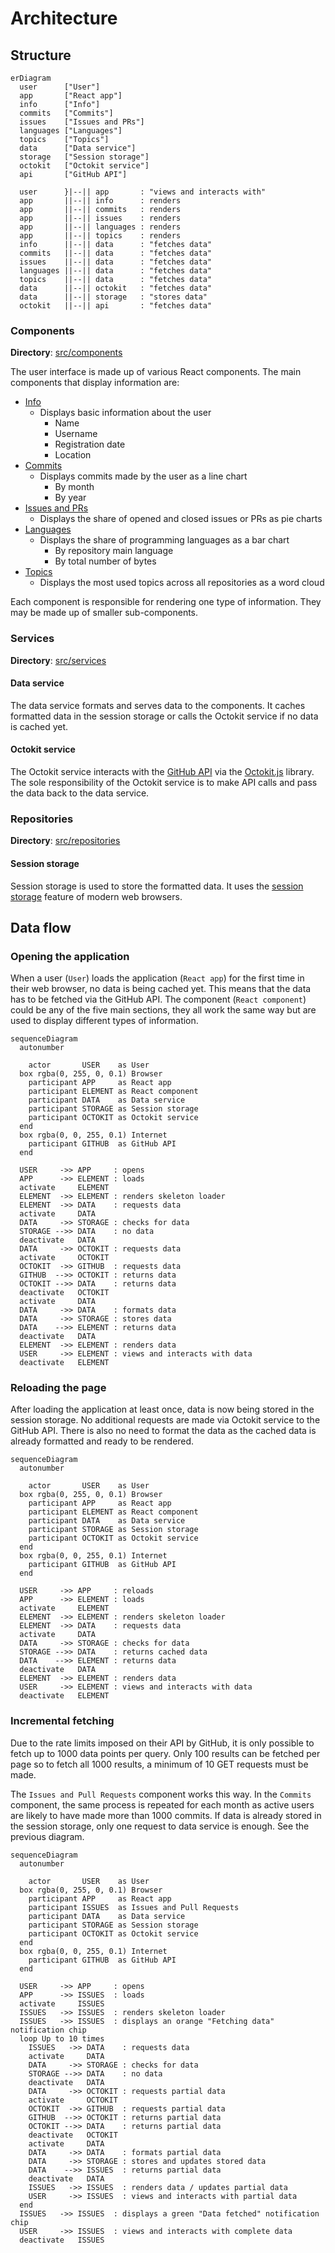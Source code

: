 # Architecture

## Structure

```mermaid
erDiagram
  user      ["User"]
  app       ["React app"]
  info      ["Info"]
  commits   ["Commits"]
  issues    ["Issues and PRs"]
  languages ["Languages"]
  topics    ["Topics"]
  data      ["Data service"]
  storage   ["Session storage"]
  octokit   ["Octokit service"]
  api       ["GitHub API"]

  user      }|--|| app       : "views and interacts with"
  app       ||--|| info      : renders
  app       ||--|| commits   : renders
  app       ||--|| issues    : renders
  app       ||--|| languages : renders
  app       ||--|| topics    : renders
  info      ||--|| data      : "fetches data"
  commits   ||--|| data      : "fetches data"
  issues    ||--|| data      : "fetches data"
  languages ||--|| data      : "fetches data"
  topics    ||--|| data      : "fetches data"
  data      ||--|| octokit   : "fetches data"
  data      ||--|| storage   : "stores data"
  octokit   ||--|| api       : "fetches data"
```

### Components

**Directory**: [src/components](../src/components/)

The user interface is made up of various React components. The main components that display information are:

- [Info](../src/components/Info/)
  - Displays basic information about the user
    - Name
    - Username
    - Registration date
    - Location
- [Commits](../src/components/Commits/)
  - Displays commits made by the user as a line chart
    - By month
    - By year
- [Issues and PRs](../src/components/IssuesAndPullRequests/)
  - Displays the share of opened and closed issues or PRs as pie charts
- [Languages](../src/components/Languages/)
  - Displays the share of programming languages as a bar chart
    - By repository main language
    - By total number of bytes
- [Topics](../src/components/Topics/)
  - Displays the most used topics across all repositories as a word cloud

Each component is responsible for rendering one type of information. They may be made up of smaller sub-components.

### Services

**Directory**: [src/services](../src/services/)

#### Data service

The data service formats and serves data to the components. It caches formatted data in the session storage or calls the Octokit service if no data is cached yet.

#### Octokit service

The Octokit service interacts with the [GitHub API](https://docs.github.com/en/rest) via the [Octokit.js](https://github.com/octokit/octokit.js) library. The sole responsibility of the Octokit service is to make API calls and pass the data back to the data service.

### Repositories

**Directory**: [src/repositories](../src/repositories/)

#### Session storage

Session storage is used to store the formatted data. It uses the [session storage](https://developer.mozilla.org/en-US/docs/Web/API/Window/sessionStorage) feature of modern web browsers.

## Data flow

### Opening the application

When a user (`User`) loads the application (`React app`) for the first time in their web browser, no data is being cached yet. This means that the data has to be fetched via the GitHub API. The component (`React component`) could be any of the five main sections, they all work the same way but are used to display different types of information.

```mermaid
sequenceDiagram
  autonumber

    actor       USER    as User
  box rgba(0, 255, 0, 0.1) Browser
    participant APP     as React app
    participant ELEMENT as React component
    participant DATA    as Data service
    participant STORAGE as Session storage
    participant OCTOKIT as Octokit service
  end
  box rgba(0, 0, 255, 0.1) Internet
    participant GITHUB  as GitHub API
  end

  USER     ->> APP     : opens
  APP      ->> ELEMENT : loads
  activate     ELEMENT
  ELEMENT  ->> ELEMENT : renders skeleton loader
  ELEMENT  ->> DATA    : requests data
  activate     DATA
  DATA     ->> STORAGE : checks for data
  STORAGE -->> DATA    : no data
  deactivate   DATA
  DATA     ->> OCTOKIT : requests data
  activate     OCTOKIT
  OCTOKIT  ->> GITHUB  : requests data
  GITHUB  -->> OCTOKIT : returns data
  OCTOKIT -->> DATA    : returns data
  deactivate   OCTOKIT
  activate     DATA
  DATA     ->> DATA    : formats data
  DATA     ->> STORAGE : stores data
  DATA    -->> ELEMENT : returns data
  deactivate   DATA
  ELEMENT  ->> ELEMENT : renders data
  USER     ->> ELEMENT : views and interacts with data
  deactivate   ELEMENT
```

### Reloading the page

After loading the application at least once, data is now being stored in the session storage. No additional requests are made via Octokit service to the GitHub API. There is also no need to format the data as the cached data is already formatted and ready to be rendered.

```mermaid
sequenceDiagram
  autonumber

    actor       USER    as User
  box rgba(0, 255, 0, 0.1) Browser
    participant APP     as React app
    participant ELEMENT as React component
    participant DATA    as Data service
    participant STORAGE as Session storage
    participant OCTOKIT as Octokit service
  end
  box rgba(0, 0, 255, 0.1) Internet
    participant GITHUB  as GitHub API
  end

  USER     ->> APP     : reloads
  APP      ->> ELEMENT : loads
  activate     ELEMENT
  ELEMENT  ->> ELEMENT : renders skeleton loader
  ELEMENT  ->> DATA    : requests data
  activate     DATA
  DATA     ->> STORAGE : checks for data
  STORAGE -->> DATA    : returns cached data
  DATA    -->> ELEMENT : returns data
  deactivate   DATA
  ELEMENT  ->> ELEMENT : renders data
  USER     ->> ELEMENT : views and interacts with data
  deactivate   ELEMENT
```

### Incremental fetching

Due to the rate limits imposed on their API by GitHub, it is only possible to fetch up to 1000 data points per query. Only 100 results can be fetched per page so to fetch all 1000 results, a minimum of 10 GET requests must be made.

The `Issues and Pull Requests` component works this way. In the `Commits` component, the same process is repeated for each month as active users are likely to have made more than 1000 commits. If data is already stored in the session storage, only one request to data service is enough. See the previous diagram.

```mermaid
sequenceDiagram
  autonumber

    actor       USER    as User
  box rgba(0, 255, 0, 0.1) Browser
    participant APP     as React app
    participant ISSUES  as Issues and Pull Requests
    participant DATA    as Data service
    participant STORAGE as Session storage
    participant OCTOKIT as Octokit service
  end
  box rgba(0, 0, 255, 0.1) Internet
    participant GITHUB  as GitHub API
  end

  USER     ->> APP     : opens
  APP      ->> ISSUES  : loads
  activate     ISSUES
  ISSUES   ->> ISSUES  : renders skeleton loader
  ISSUES   ->> ISSUES  : displays an orange "Fetching data" notification chip
  loop Up to 10 times
    ISSUES   ->> DATA    : requests data
    activate     DATA
    DATA     ->> STORAGE : checks for data
    STORAGE -->> DATA    : no data
    deactivate   DATA
    DATA     ->> OCTOKIT : requests partial data
    activate     OCTOKIT
    OCTOKIT  ->> GITHUB  : requests partial data
    GITHUB  -->> OCTOKIT : returns partial data
    OCTOKIT -->> DATA    : returns partial data
    deactivate   OCTOKIT
    activate     DATA
    DATA     ->> DATA    : formats partial data
    DATA     ->> STORAGE : stores and updates stored data
    DATA    -->> ISSUES  : returns partial data
    deactivate   DATA
    ISSUES   ->> ISSUES  : renders data / updates partial data
    USER     ->> ISSUES  : views and interacts with partial data
  end
  ISSUES   ->> ISSUES  : displays a green "Data fetched" notification chip
  USER     ->> ISSUES  : views and interacts with complete data
  deactivate   ISSUES
```
